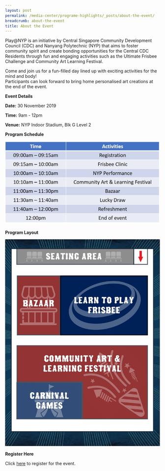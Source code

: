 ```yaml
---
layout: post
permalink: /media-center/programe-highlights/_posts/about-the-event/
breadcrumb: about-the-event
title: About the Event
---
```

Play@NYP is an initiative by Central Singapore Community Development Council (CDC) and Nanyang Polytechnic (NYP) that aims to foster community spirit and create bonding opportunities for the Central CDC Residents through fun and engaging activities such as the Ultimate Frisbee Challenge and Community Art Learning Festival. 

Come and join us for a fun-filled day lined up with exciting activities for the mind and body!  
Participants can look forward to bring home personalised art creations at the end of the event.

**Event Details**

**Date:** 30 November 2019 

**Time:** 9am - 12pm 

**Venue:** NYP Indoor Stadium, Blk G Level 2 

**Program Schedule**

![](/images/Program_Schedule.jpg)

**Program Layout**

![](/images/Program_Layout.jpg)

**Register Here**

Click [here](https://form.gov.sg/5db7d90807f16e00125ea677) to register for the event. 
